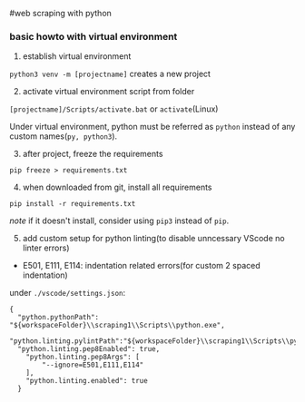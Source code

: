 #web scraping with python

### basic howto with virtual environment

1. establish virtual environment

```python3 venv -m [projectname]``` creates a new project

2. activate virtual environment script from folder

```[projectname]/Scripts/activate.bat``` or ```activate```(Linux)

Under virtual environment, python must be referred as ```python``` instead of any custom names(```py, python3```).

3. after project, freeze the requirements

```pip freeze > requirements.txt```

4. when downloaded from git, install all requirements

```pip install -r requirements.txt```

*note* if it doesn't install, consider using ```pip3``` instead of ```pip```. 

5. add custom setup for python linting(to disable unncessary VScode no linter errors)

 - E501, E111, E114: indentation related errors(for custom 2 spaced indentation)

under ```./vscode/settings.json```:
```
{
  "python.pythonPath": "${workspaceFolder}\\scraping1\\Scripts\\python.exe",
  "python.linting.pylintPath":"${workspaceFolder}\\scraping1\\Scripts\\pylint.exe",
  "python.linting.pep8Enabled": true,
    "python.linting.pep8Args": [
        "--ignore=E501,E111,E114" 
    ],
    "python.linting.enabled": true
  }
```